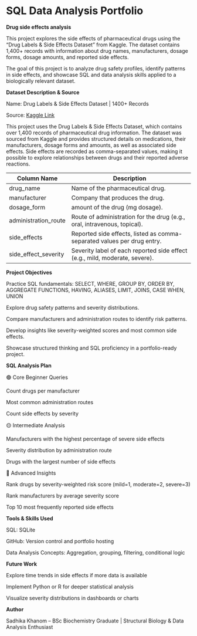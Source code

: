 # SQL Data Analysis Portfolio
**Drug side effects analysis**

This project explores the side effects of pharmaceutical drugs using the “Drug Labels & Side Effects Dataset” from Kaggle. The dataset contains 1,400+ records with information about drug names, manufacturers, dosage forms, dosage amounts, and reported side effects.

The goal of this project is to analyze drug safety profiles, identify patterns in side effects, and showcase SQL and data analysis skills applied to a biologically relevant dataset.

**Dataset Description & Source** 

Name: Drug Labels & Side Effects Dataset | 1400+ Records

Source: [Kaggle Link](https://www.kaggle.com/datasets/pratyushpuri/drug-labels-and-side-effects-dataset-1400-records)

This project uses the Drug Labels & Side Effects Dataset, which contains over 1,400 records of pharmaceutical drug information. The dataset was sourced from Kaggle and provides structured details on medications, their manufacturers, dosage forms and amounts, as well as associated side effects. Side effects are recorded as comma-separated values, making it possible to explore relationships between drugs and their reported adverse reactions.

| **Column Name** | **Description** |
| --- | --- |
| drug_name | Name of the pharmaceutical drug. |
| manufacturer | Company that produces the drug. |
| dosage_form | amount of the drug (mg dosage). |
| administration_route | Route of administration for the drug (e.g., oral, intravenous, topical). |
| side_effects | Reported side effects, listed as comma-separated values per drug entry. |
| side_effect_severity | Severity label of each reported side effect (e.g., mild, moderate, severe). |

**Project Objectives**

Practice SQL fundamentals: SELECT, WHERE, GROUP BY, ORDER BY, AGGREGATE FUNCTIONS, HAVING, ALIASES, LIMIT, JOINS, CASE WHEN, UNION
	
Explore drug safety patterns and severity distributions.
	
Compare manufacturers and administration routes to identify risk patterns.
	
Develop insights like severity-weighted scores and most common side effects.
	
Showcase structured thinking and SQL proficiency in a portfolio-ready project.

**SQL Analysis Plan**

🟢 Core Beginner Queries

Count drugs per manufacturer

Most common administration routes

Count side effects by severity

🟡 Intermediate Analysis

Manufacturers with the highest percentage of severe side effects

Severity distribution by administration route

Drugs with the largest number of side effects

🔴 Advanced Insights

Rank drugs by severity-weighted risk score (mild=1, moderate=2, severe=3)

Rank manufacturers by average severity score

Top 10 most frequently reported side effects

**Tools & Skills Used**

SQL: SQLite 

GitHub: Version control and portfolio hosting

Data Analysis Concepts: Aggregation, grouping, filtering, conditional logic

**Future Work**

Explore time trends in side effects if more data is available

Implement Python or R for deeper statistical analysis

Visualize severity distributions in dashboards or charts

**Author**

Sadhika Khanom – BSc Biochemistry Graduate | Structural Biology & Data Analysis Enthusiast
